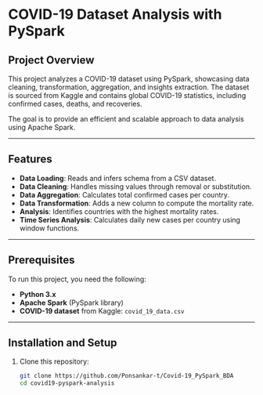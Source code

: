 # COVID-19 Dataset Analysis with PySpark

## Project Overview
This project analyzes a COVID-19 dataset using PySpark, showcasing data cleaning, transformation, aggregation, and insights extraction. The dataset is sourced from Kaggle and contains global COVID-19 statistics, including confirmed cases, deaths, and recoveries. 

The goal is to provide an efficient and scalable approach to data analysis using Apache Spark.

---

## Features
- **Data Loading**: Reads and infers schema from a CSV dataset.
- **Data Cleaning**: Handles missing values through removal or substitution.
- **Data Aggregation**: Calculates total confirmed cases per country.
- **Data Transformation**: Adds a new column to compute the mortality rate.
- **Analysis**: Identifies countries with the highest mortality rates.
- **Time Series Analysis**: Calculates daily new cases per country using window functions.

---

## Prerequisites
To run this project, you need the following:
- **Python 3.x**
- **Apache Spark** (PySpark library)
- **COVID-19 dataset** from Kaggle: `covid_19_data.csv`

---

## Installation and Setup
1. Clone this repository:
   ```bash
   git clone https://github.com/Ponsankar-t/Covid-19_PySpark_BDA
   cd covid19-pyspark-analysis
